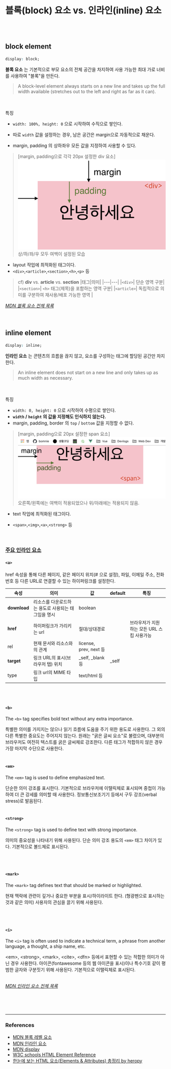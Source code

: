 # 블록(block) 요소 vs. 인라인(inline) 요소

<br>
<br>

## block element

```css
display: block;
```

**블록 요소** 는 기본적으로 부모 요소의 전체 공간을 차지하여 사용 가능한 최대 가로 너비를 사용하여 "블록"을 만든다.

> A block-level element always starts on a new line and takes up the full width available (stretches out to the left and right as far as it can).

<br> 
<br>
특징

- `width: 100%, height: 0` 으로 시작하여 수직으로 쌓인다.

- 따로 `width` 값을 설정하는 경우, 남은 공간은 margin으로 자동적으로 채운다.

- margin, padding 의 상하좌우 모든 값을 지정하여 사용할 수 있다.

> [margin, padding으로 각각 20px 설정한 div 요소] ![div](../images/html/div.png)
> 상/하/좌/우 모두 여백이 설정된 모습

- layout 작업에 최적화된 태그이다.
- `<div>`,`<article>`,`<section>`,`<h>`,`<p>` 등 <br>

> cf) **div** vs. **article** vs. **section**
> |태그|의미|
> |---|---|
> |`<div>`| 단순 영역 구분|
> |`<section>`| `<h>` 태그(제목)을 포함하는 영역 구분|
> |`<article>`| 독립적으로 의미를 구분하여 재사용/배포 가능한 영역 |
> <br>

_[MDN 블록 요소 전체 목록](https://developer.mozilla.org/ko/docs/Web/HTML/Block-level_elements#요소*목록)_
<br>
<br>
<br>

## inline element

```css
display: inline;
```

**인라인 요소** 는 콘텐츠의 흐름을 끊지 않고, 요소를 구성하는 태그에 할당된 공간만 차지한다.

> An inline element does not start on a new line and only takes up as much width as necessary.

<br>
<br>
특징

- `width: 0, height: 0` 으로 시작하여
  수평으로 쌓인다.
- __`width` / `height` 의 값을 지정해도 인식하지 않는다.__
- margin, padding, border 의 `top` / `bottom` 값을 지정할 수 없다.

> [margin, padding으로 20px 설정한 span 요소]<br> ![span](../images/html/span.png)<br>
> 오른쪽/왼쪽에는 여백이 적용되었으나 위/아래에는 적용되지 않음.

- text 작업에 최적화된 태그이다.

- `<span>`,`<img>`,`<a>`,`<strong>` 등
  <br>
  <br>
  <br>

### <u>주요 인라인 요소</u>

#### `<a>`

href 속성을 통해 다른 페이지, 같은 페이지 위치(# 으로 설정), 파일, 이메일 주소, 전화번호 등 다른 URL로 연결할 수 있는 하이퍼링크를 설정한다.
<br>

| 속성         | 의미                                                | 값                     | default | 특징                                       |
| ------------ | --------------------------------------------------- | ---------------------- | ------- | ------------------------------------------ |
| **download** | 리소스를 다운로드하는 용도로 사용되는 태그임을 명시 | boolean                |         |                                            |
| **href**     | 하이퍼링크가 가리키는 url                           | 절대/상대경로          |         | 브라우저가 지원하는 모든 URL 스킴 사용가능 | html5: 생략가능 |
| rel          | 현재 문서와 리소스와의 관계                         | license, prev, next 등 |         |                                            |
| **target**   | 링크 URL의 표시(브라우저 탭) 위치                   | \_self, \_blank 등     | \_self  |                                            |
| type         | 링크 url의 MIME 타입                                | text/html 등           |         |                                            |

<br>
<br>

#### `<b>`

The `<b>` tag specifies bold text without any extra importance.

특별한 의미를 가지지는 않으나 읽기 흐름에 도움을 주기 위한 용도로 사용한다. 그 외의 다른 특별한 중요도는 주어지지 않는다. 원래는 "굵은 글씨 요소"로 불렸으며, 대부분의 브라우저도 여전히 텍스트를 굵은 글씨체로 강조한다. 다른 태그가 적합하지 않은 경우 가장 마지막 수단으로 사용한다.
<br>
<br>

#### `<em>`

The `<em>` tag is used to define emphasized text.

단순한 의미 강조를 표시한다. 기본적으로 브라우저에 이탤릭체로 표시되며 중첩이 가능하여 더 큰 강세를 의미할 때 사용한다. 정보통신보조기기 등에서 구두 강조(verbal stress)로 발음된다.
<br>
<br>

#### `<strong>`

The `<strong>` tag is used to define text with strong importance.

의미의 중요성을 나타내기 위해 사용된다. 단순 의미 강조 용도의 `<em>` 태그 차이가 있다. 기본적으로 볼드체로 표시된다.

<br>
<br>

#### `<mark>`

The `<mark>` tag defines text that should be marked or highlighted.

현재 맥락에 관련이 깊거나 중요한 부분을 표시/하이라이트 한다. (형광펜으로 표시하는 것과 같은 의미) 사용자의 관심을 끌기 위해 사용된다.

<br>
<br>

#### `<i>`

The `<i>` tag is often used to indicate a technical term, a phrase from another language, a thought, a ship name, etc.

&lt;em&gt;, &lt;strong&gt;, &lt;mark&gt;, &lt;cite&gt;, &lt;dfn&gt; 등에서 표현할 수 있는 적합한 의미가 아닌 경우 사용한다. 아이콘(fontawesome 등의 웹 아이콘을 표시)이나 특수기호 같이 평범한 글자와 구분짓기 위해 사용된다. 기본적으로 이탤릭체로 표시된다.
<br> <br>

_[MDN 인라인 요소 전체 목록](https://developer.mozilla.org/ko/docs/Web/HTML/Inline_elements#요소*목록)_

<br> <br> <br>

---

### References

- [MDN 블록 레벨 요소](https://developer.mozilla.org/ko/docs/Web/HTML/Block-level_elements)
- [MDN 인라인 요소](https://developer.mozilla.org/ko/docs/Web/HTML/Inline_elements)
- [MDN display](https://developer.mozilla.org/ko/docs/Web/CSS/display)
- [W3C schools HTML Element Reference](https://www.w3schools.com/tags/)
- [한눈에 보는 HTML 요소(Elements & Attributes) 총정리 by heropy](https://heropy.blog/2019/05/26/html-elements/)
